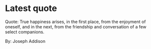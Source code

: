 # Latest quote 

Quote: True happiness arises, in the first place, from the enjoyment of oneself, and in the next, from the friendship and conversation of a few select companions. 

By: Joseph Addison